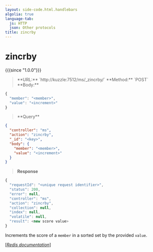 ```yaml
---
layout: side-code.html.handlebars
algolia: true
language-tab:
  js: HTTP
  json: Other protocols
title: zincrby
---
```


# zincrby

{{{since "1.0.0"}}}




<blockquote class="js">
<p>
**URL:** `http://kuzzle:7512/ms/_zincrby/<key>`  
**Method:** `POST`  
**Body:**
</p>
</blockquote>


```js
{
  "member": "<member>",
  "value": "<increment>"
}
```



<blockquote class="json">
<p>
**Query**
</p>
</blockquote>


```json
{
  "controller": "ms",
  "action": "zincrby",
  "_id": "<key>",
  "body": {
    "member": "<member>",
    "value": "<increment>"
  }
}
```

>**Response**

```javascript
{
  "requestId": "<unique request identifier>",
  "status": 200,
  "error": null,
  "controller": "ms",
  "action": "zincrby",
  "collection": null,
  "index": null,
  "volatile": null,
  "result": <new score value>
}
```

Increments the score of a `member` in a sorted set by the provided `value`.

[[_Redis documentation_]](https://redis.io/commands/zincrby)
